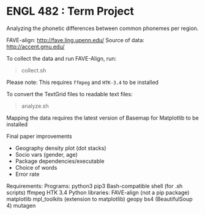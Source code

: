 # ENGL 482 : Term Project
Analyzing the phonetic differences between common phonemes per region.

FAVE-align: http://fave.ling.upenn.edu/
Source of data: http://accent.gmu.edu/

To collect the data and run FAVE-Align, run:
> collect.sh

Please note: This requires `ffmpeg` and `HTK-3.4` to be installed

To convert the TextGrid files to readable text files:
> analyze.sh

Mapping the data requires the latest version of Basemap for Matplotlib to be installed

Final paper improvements
- Geography density plot (dot stacks)
- Socio vars (gender, age)
- Package dependencies/executable
- Choice of words
- Error rate

Requirements:
    Programs:
        python3
        pip3
        Bash-compatible shell (for .sh scripts)
        ffmpeg
        HTK 3.4
    Python libraries:
        FAVE-align (not a pip package)
        matplotlib
        mpl_toolkits (extension to matplotlib)
        geopy
        bs4 (BeautifulSoup 4)
        mutagen
